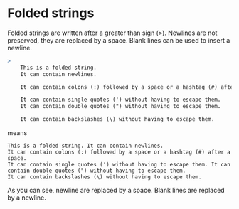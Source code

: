 # Folded strings

Folded strings are written after a greater than sign (<kbd>\></kbd>). Newlines are not preserved, they are replaced by a space. Blank lines can be used to insert a newline.

```yaml
>
    This is a folded string.
    It can contain newlines.

    It can contain colons (:) followed by a space or a hashtag (#) after a space.

    It can contain single quotes (') without having to escape them.
    It can contain double quotes (") without having to escape them.

    It can contain backslashes (\) without having to escape them.
```

means

```text
This is a folded string. It can contain newlines.
It can contain colons (:) followed by a space or a hashtag (#) after a space.
It can contain single quotes (') without having to escape them. It can contain double quotes (") without having to escape them.
It can contain backslashes (\) without having to escape them.
```

As you can see, newline are replaced by a space. Blank lines are replaced by a newline.